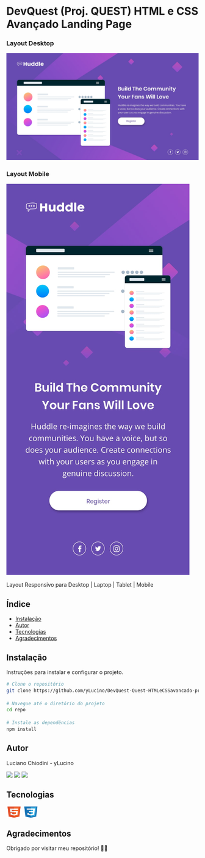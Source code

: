 # DevQuest (Proj. QUEST) HTML e CSS Avançado Landing Page

### Layout Desktop
<img src="./design/desktop-design.jpg" alt="imagem do projeto final Desktop">

### Layout Mobile
<img src="./design/mobile-design.jpg" alt="imagem do projeto final Mobile">

Layout Responsivo para Desktop | Laptop | Tablet | Mobile

## Índice

- [Instalação](#instalação)
- [Autor](#autor)
- [Tecnologias](#tecnologias)
- [Agradecimentos](#agradecimentos)


## Instalação

Instruções para instalar e configurar o projeto.

```sh
# Clone o repositório
git clone https://github.com/yLucino/DevQuest-Quest-HTMLeCSSavancado-projeto-HuddleLandingPage.git

# Navegue até o diretório do projeto
cd repo

# Instale as dependências
npm install
```

## Autor

Luciano Chiodini - yLucino
<div> 
  <a href
="https://www.instagram.com/luci_ano_chi/" target="_blank"><img src="https://img.shields.io/badge/-Instagram-%23E4405F?style=for-the-badge&logo=instagram&logoColor=white" target="_blank"></a>
  <a href = "mailto:chiodiniluciano@gmail.com"><img src="https://img.shields.io/badge/-Gmail-%23333?style=for-the-badge&logo=gmail&logoColor=white" target="_blank"></a>
  <a href="https://www.linkedin.com/in/luciano-chiodini-6a35092b3/" target="_blank"><img src="https://img.shields.io/badge/-LinkedIn-%230077B5?style=for-the-badge&logo=linkedin&logoColor=white" target="_blank"></a>
</div>

## Tecnologias

<img align="center" alt="HTML" height="30" width="40" src="https://raw.githubusercontent.com/devicons/devicon/master/icons/html5/html5-original.svg">
<img align="center" alt="CSS" height="30" width="40" src="https://raw.githubusercontent.com/devicons/devicon/master/icons/css3/css3-original.svg">


## Agradecimentos

Obrigado por visitar meu repositório! 🙂🫡